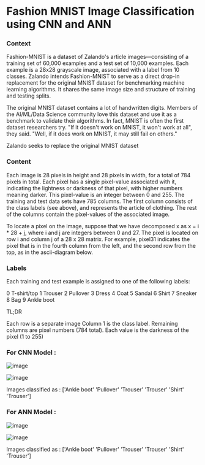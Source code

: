 # Fashion MNIST Image Classification using CNN and ANN

### Context
Fashion-MNIST is a dataset of Zalando's article images—consisting of a training set of 60,000 examples and a test set of 10,000 examples. Each example is a 28x28 grayscale image, associated with a label from 10 classes. Zalando intends Fashion-MNIST to serve as a direct drop-in replacement for the original MNIST dataset for benchmarking machine learning algorithms. It shares the same image size and structure of training and testing splits.

The original MNIST dataset contains a lot of handwritten digits. Members of the AI/ML/Data Science community love this dataset and use it as a benchmark to validate their algorithms. In fact, MNIST is often the first dataset researchers try. "If it doesn't work on MNIST, it won't work at all", they said. "Well, if it does work on MNIST, it may still fail on others."

Zalando seeks to replace the original MNIST dataset

### Content
Each image is 28 pixels in height and 28 pixels in width, for a total of 784 pixels in total. Each pixel has a single pixel-value associated with it, indicating the lightness or darkness of that pixel, with higher numbers meaning darker. This pixel-value is an integer between 0 and 255. The training and test data sets have 785 columns. The first column consists of the class labels (see above), and represents the article of clothing. The rest of the columns contain the pixel-values of the associated image.

To locate a pixel on the image, suppose that we have decomposed x as x = i * 28 + j, where i and j are integers between 0 and 27. The pixel is located on row i and column j of a 28 x 28 matrix.
For example, pixel31 indicates the pixel that is in the fourth column from the left, and the second row from the top, as in the ascii-diagram below.


### Labels

Each training and test example is assigned to one of the following labels:

0 T-shirt/top
1 Trouser
2 Pullover
3 Dress
4 Coat
5 Sandal
6 Shirt
7 Sneaker
8 Bag
9 Ankle boot


TL;DR

Each row is a separate image
Column 1 is the class label.
Remaining columns are pixel numbers (784 total).
Each value is the darkness of the pixel (1 to 255)


### For CNN Model :

![image](https://user-images.githubusercontent.com/85127724/146658969-febed1c9-1ca9-482f-a3ac-8a276b90676c.png)


![image](https://user-images.githubusercontent.com/85127724/146658975-2f965858-93f2-46ed-8c52-18f8edc1f28e.png)

Images classified as : ['Ankle boot' 'Pullover' 'Trouser' 'Trouser' 'Shirt' 'Trouser']


### For ANN Model : 

![image](https://user-images.githubusercontent.com/85127724/146086318-b935f43b-3b16-4f62-ab8e-644e9383c006.png)


![image](https://user-images.githubusercontent.com/85127724/146086354-f6e29e6c-d5ce-4617-ad42-f315951e0454.png)

Images classified as : ['Ankle boot' 'Pullover' 'Trouser' 'Trouser' 'Shirt' 'Trouser']
